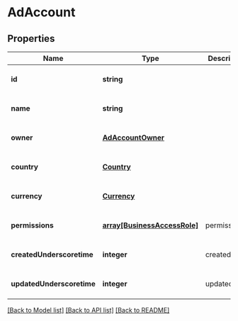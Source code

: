 # AdAccount

## Properties
Name | Type | Description | Notes
------------ | ------------- | ------------- | -------------
**id** | **string** |  | [optional] [default to null]
**name** | **string** |  | [optional] [default to null]
**owner** | [**AdAccountOwner**](AdAccountOwner.md) |  | [optional] [default to null]
**country** | [**Country**](Country.md) |  | [optional] [default to null]
**currency** | [**Currency**](Currency.md) |  | [optional] [default to null]
**permissions** | [**array[BusinessAccessRole]**](BusinessAccessRole.md) | permissions | [optional] [default to null]
**createdUnderscoretime** | **integer** | created_time | [optional] [default to null]
**updatedUnderscoretime** | **integer** | updated_time | [optional] [default to null]

[[Back to Model list]](../README.md#documentation-for-models) [[Back to API list]](../README.md#documentation-for-api-endpoints) [[Back to README]](../README.md)


